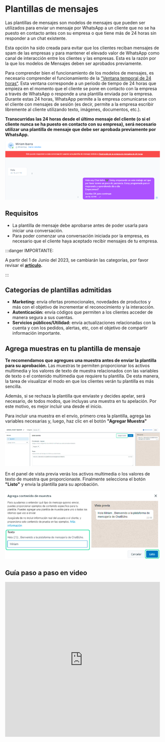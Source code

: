 # Plantillas de mensajes

Las plantillas de mensajes son modelos de mensajes que pueden ser utilizados para enviar un mensaje por WhatsApp a un cliente que no se ha puesto en contacto antes con su empresa o que tiene más de 24 horas sin responder a un chat existente.

Esta opción ha sido creada para evitar que los clientes reciban mensajes de spam de las empresas y para mantener el elevado valor de WhatsApp como canal de interacción entre los clientes y las empresas. Esta es la razón por la que los modelos de Mensajes deben ser aprobados previamente.

Para comprender bien el funcionamiento de los modelos de mensajes, es necesario comprender el funcionamiento de la [“Ventana temporal de 24 horas“](https://www.whatsapp.com/legal/business-policy/?lang=es). Esta ventana corresponde a un periodo de tiempo de 24 horas que empieza en el momento que el cliente se pone en contacto con la empresa a través de WhatsApp o responde a una plantilla enviada por la empresa. Durante estas 24 horas, WhatsApp permite a la empresa comunicarse con el cliente con mensajes de sesión (es decir, permite a la empresa escribir libremente al cliente utilizando texto, imágenes, documentos, etc.).

**Transcurridas las 24 horas desde el último mensaje del cliente (o si el cliente nunca se ha puesto en contacto con su empresa), será necesario utilizar una plantilla de mensaje que debe ser aprobada previamente por WhatsApp.**

![Alt text](img/Plantillas-de-mensajes-01.png)

## Requisitos
* La plantilla de mensaje debe aprobarse antes de poder usarla para iniciar una conversación.
* Para poder comenzar una conversación iniciada por la empresa, es necesario que el cliente haya aceptado recibir mensajes de tu empresa.

:::danger IMPORTANTE:

A partir del 1 de Junio del 2023, se cambiarán las categorías, por favor revisar el **[artículo](../whatsapp-api-facebook/Actualizaciones-de-precios-basados-en-conversaciones-WhatsApp-API-a-partir-del-1-de-Abril-de-2023.md).**


:::

## Categorías de plantillas admitidas
* **Marketing:** envía ofertas promocionales, novedades de productos y más con el objetivo de incrementar el reconocimiento y la interacción.
* **Autenticación:** envía códigos que permiten a los clientes acceder de manera segura a sus cuentas.
* **Servicios públicos/Utilidad:** envía actualizaciones relacionadas con la cuenta y con los pedidos, alertas, etc, con el objetivo de compartir información importante.

## Agrega muestras en tu plantilla de mensaje
**Te recomendamos que agregues una muestra antes de enviar la plantilla para su aprobación.** Las muestras te permiten proporcionar los activos multimedia y los valores de texto de muestra relacionados con las variables de texto o el contenido multimedia que requiere tu plantilla. De esta manera, la tarea de visualizar el modo en que los clientes verán tu plantilla es más sencilla.

Además, si se rechaza la plantilla que enviaste y decides apelar, será necesario, de todos modos, que incluyas una muestra en tu apelación. Por este motivo, es mejor incluir una desde el inicio.

Para incluir una muestra en el envío, primero crea la plantilla, agrega las variables necesarias y, luego, haz clic en el botón **"Agregar Muestra"** 

![Alt text](img/Plantillas-de-mensajes-02.jpg)

En el panel de vista previa verás los activos multimedia o los valores de texto de muestra que proporcionaste. Finalmente selecciona el botón **"Listo"** y envia la plantilla para su aprobación.

![Alt text](img/Plantillas-de-mensajes-03.jpg)

## Guía paso a paso en video

<p><iframe width="100%" height="505" src="https://www.youtube.com/embed/HdmZBUs1abc" title="YouTube video player" frameborder="0" allow="accelerometer; autoplay; clipboard-write; encrypted-media; gyroscope; picture-in-picture; web-share" allowfullscreen="allowfullscreen"></iframe></p>
